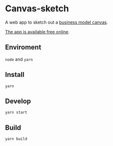# Canvas-sketch

A web app to sketch out a [business model canvas](https://en.wikipedia.org/wiki/Business_Model_Canvas).

[The app is available free online](https://sbussard.github.io/canvas-sketch/).

## Enviroment

`node` and `yarn`

## Install

`yarn`

## Develop

`yarn start`

## Build

`yarn build`
